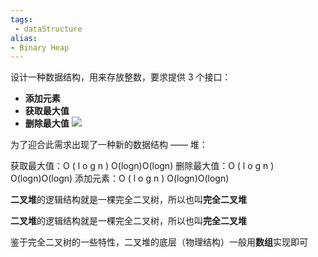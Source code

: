 ```yaml
---
tags:
 - dataStructure 
alias:
- Binary Heap
---
```

设计一种数据结构，用来存放整数，要求提供 3 个接口：

-   **添加元素**
-   **获取最大值**
-   **删除最大值**
![](https://img-blog.csdnimg.cn/20200314192751764.png)

为了迎合此需求出现了一种新的数据结构 —— 堆：

获取最大值：O ( l o g n ) O(logn)O(logn)
删除最大值：O ( l o g n ) O(logn)O(logn)
添加元素：O ( l o g n ) O(logn)O(logn)


**二叉堆**的逻辑结构就是一棵完全二叉树，所以也叫**完全二叉堆**

**二叉堆**的逻辑结构就是一棵完全二叉树，所以也叫**完全二叉堆**

鉴于完全二叉树的一些特性，二叉堆的底层（物理结构）一般用**数组**实现即可
